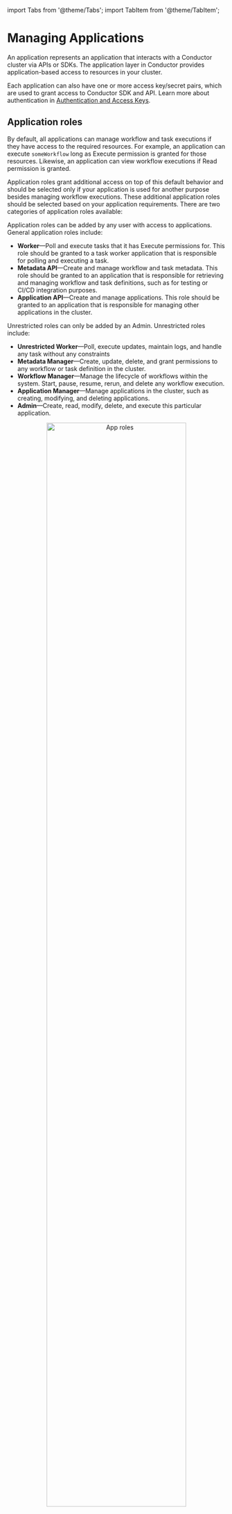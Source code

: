 import Tabs from '@theme/Tabs';
import TabItem from '@theme/TabItem';


# Managing Applications

An application represents an application that interacts with a Conductor cluster via APIs or SDKs. The application layer in Conductor provides application-based access to resources in your cluster. 

Each application can also have one or more access key/secret pairs, which are used to grant access to Conductor SDK and API. Learn more about authentication in [Authentication and Access Keys](/sdks/authentication).


## Application roles

By default, all applications can manage workflow and task executions if they have access to the required resources. For example, an application can execute `someWorkflow` long as Execute permission is granted for those resources. Likewise, an application can view workflow executions if Read permission is granted.

Application roles grant additional access on top of this default behavior and should be selected only if your application is used for another purpose besides managing workflow executions. These additional application roles should be selected based on your application requirements. There are two categories of application roles available: 

<Tabs>
<TabItem value="application roles" label="Application Roles">

Application roles can be added by any user with access to applications. General application roles include:
* **Worker**—Poll and execute tasks that it has Execute permissions for.
    This role should be granted to a task worker application that is responsible for polling and executing a task.
* **Metadata API**—Create and manage workflow and task metadata.
    This role should be granted to an application that is responsible for retrieving and managing workflow and task definitions, such as for testing or CI/CD integration purposes.
* **Application API**—Create and manage applications.
    This role should be granted to an application that is responsible for managing other applications in the cluster.

</TabItem>

<TabItem value="unrestricted roles" label="Unrestricted Roles">

Unrestricted roles can only be added by an Admin. Unrestricted roles include:
* **Unrestricted Worker**—Poll, execute updates, maintain logs, and handle any task without any constraints
* **Metadata Manager**—Create, update, delete, and grant permissions to any workflow or task definition in the cluster.
* **Workflow Manager**—Manage the lifecycle of workflows within the system. Start, pause, resume, rerun, and delete any workflow execution.
* **Application Manager**—Manage applications in the cluster, such as creating, modifying, and deleting applications.
* **Admin**—Create, read, modify, delete, and execute this particular application.

</TabItem>
</Tabs>

<p align="center"><img src="/content/img/RBAC/app-roles.png" alt="App roles" width="80%" height="auto"></img></p>


## Configuring applications

Configure the application’s roles and permissions to control what your application can do and what resources it can access, including workflows, tasks, secrets, environment variables, tags, domains, integrations, and prompts.

**To configure an application:**
1. Create an application.
    1. In the left navigation menu, go to **Access Control** > **Applications**.
    2. Select **(+) Create application**.
    3. Enter the application name.
    4. Select **Save**.
    The application has been created. You can proceed to add roles or permissions to the application.
2. Add roles to the application.
    1. In the Application Roles or Unrestricted Roles section, toggle the different application roles for your application.
3. Add permissions to grant application-level access to resources.
    1. In the Permissions section, select **+ Add Permission**.
    2. Toggle between each resource type and select the resources to provide access to.
    3. Toggle the access levels for your selected resource:
        * **Read**—The application will be able to view the resource.
        * **Update**—The application will be able to update the resource. The application must also have the Metadata API role to update metadata resources.
        * **Execute**—The application will be able to execute the resource. The application must also have the Worker role to execute resources.
        * **Delete**—The application will be able to delete the resource. The application must also have the Metadata API role to delete metadata resources.

:::tip
You can grant permissions to **tags**, rather than to individual resources. Tags can be added to multiple resources, so that when you grant a permission to a tag, it instantly provides access to all tagged resources. Learn more about tags in [Managing Tags](/access-control-and-security/tags).
:::

<br/>
<center><iframe width="510" height="300" src="https://www.youtube.com/embed/PY34TcVzof0?si=ANSHZW6IMVDx1rI9" title="YouTube video player" frameborder="0" allow="accelerometer; autoplay; clipboard-write; encrypted-media; gyroscope; picture-in-picture; web-share" allowfullscreen="allowfullscreen"
mozallowfullscreen="mozallowfullscreen"
msallowfullscreen="msallowfullscreen"
oallowfullscreen="oallowfullscreen"
webkitallowfullscreen="webkitallowfullscreen"></iframe></center>

## Example application setup

<details><summary>Example</summary>

In this example, two programs have access to Orkes Conductor workflows. Both of these workflows rely on the same task, Task X, which is performed by a worker application, Worker X.


<p align="center"><img src="/content/img/RBAC/application_access_example.jpg" alt="Example application" width="90%" height="auto"></img></p>


One way to handle this is to create a single application with Execute access to Workflow 1, Workflow 2, and Task X and provide the application keys/secrets to Program 1, Program 2, and Worker X. However, this setup violates the principle of least privilege, where applications should only have access to the endpoints they require. In this case, Worker X should not have Execute access for the workflows.

To satisfy the principle of least privilege, we will create three applications instead:
1. **Application Worker X**—Has the Worker role and Execute permission for Task X. This allows the worker to poll the task queue for work.
2. **Application Program 1**—Has Execute permission for Workflow 1 and for Task X so that it can successfully invoke Workflow 1. No additional application role is required.
3. **Application Program 2**—Has Execute permission for Workflow 2 and for Task X so that it can successfully invoke Workflow 2. No additional application role is required.

With this set-up, the worker application has no access to the workflows, since it only needs to poll the task. Likewise, the other two applications only have the required access to execute the workflow and its necessary tasks, and no other workflows.
</details>